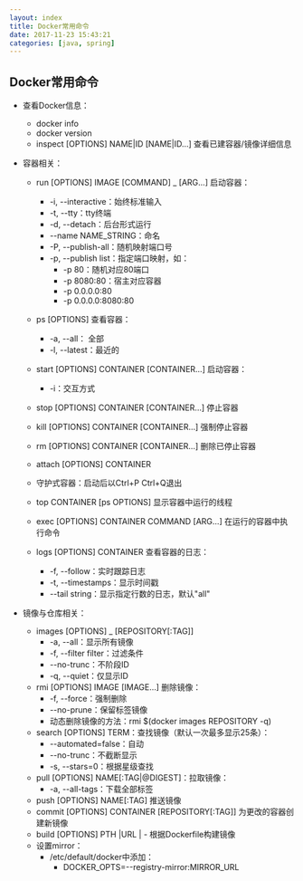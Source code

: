 ```yaml
---
layout: index
title: Docker常用命令
date: 2017-11-23 15:43:21
categories: [java, spring]
---
```


Docker常用命令
---

* 查看Docker信息：
  * docker info
  * docker version
  * inspect [OPTIONS] NAME|ID [NAME|ID…] 查看已建容器/镜像详细信息

* 容器相关：

  * run [OPTIONS] IMAGE [COMMAND] _ [ARG...] 启动容器：
    * -i, --interactive：始终标准输入
    * -t, --tty：tty终端
    * -d, --detach：后台形式运行
    * --name NAME_STRING：命名
    * -P, --publish-all：随机映射端口号
    * -p, --publish list：指定端口映射，如：
      * -p 80：随机对应80端口
      * -p 8080:80：宿主对应容器
      * -p 0.0.0.0:80
      * -p 0.0.0.0:8080:80
  * ps [OPTIONS] 查看容器：
    * -a, --all： 全部
    * -l, --latest：最近的


  * start [OPTIONS] CONTAINER [CONTAINER…] 启动容器：
    * -i：交互方式
  * stop [OPTIONS] CONTAINER [CONTAINER…] 停止容器
  * kill [OPTIONS] CONTAINER [CONTAINER…] 强制停止容器
  * rm [OPTIONS] CONTAINER [CONTAINER…] 删除已停止容器
  * attach [OPTIONS] CONTAINER
  * 守护式容器：启动后以Ctrl+P Ctrl+Q退出
  * top CONTAINER [ps OPTIONS] 显示容器中运行的线程
  * exec [OPTIONS] CONTAINER COMMAND [ARG…] 在运行的容器中执行命令
  * logs [OPTIONS] CONTAINER 查看容器的日志：
    * -f, --follow：实时跟踪日志
    * -t, --timestamps：显示时间戳
    * --tail string：显示指定行数的日志，默认"all"

* 镜像与仓库相关：

  * images [OPTIONS] _ [REPOSITORY[:TAG]]
    * -a, --all：显示所有镜像
    * -f, --filter filter：过滤条件
    * --no-trunc：不阶段ID
    * -q, --quiet：仅显示ID
  * rmi [OPTIONS] IMAGE [IMAGE…] 删除镜像：
    * -f, --force：强制删除
    * --no-prune：保留标签镜像
    * 动态删除镜像的方法：rmi $(docker images REPOSITORY -q)
  * search [OPTIONS] TERM：查找镜像（默认一次最多显示25条）：
    * --automated=false：自动
    * --no-trunc：不截断显示
    * -s, --stars=0：根据星级查找
  * pull [OPTIONS] NAME[:TAG|@DIGEST]：拉取镜像：
    * -a, --all-tags：下载全部标签
  * push [OPTIONS] NAME[:TAG] 推送镜像
  * commit [OPTIONS] CONTAINER [REPOSITORY[:TAG]] 为更改的容器创建新镜像
  * build [OPTIONS] PTH |URL | - 根据Dockerfile构建镜像
  * 设置mirror：
    * /etc/default/docker中添加：
      * DOCKER_OPTS=--registry-mirror:MIRROR_URL